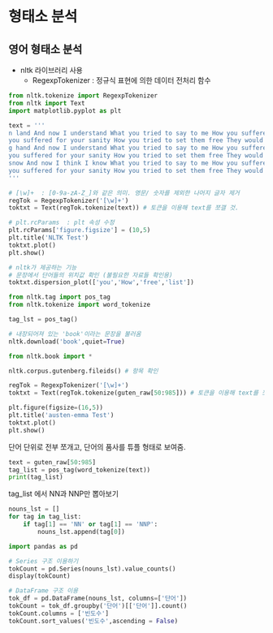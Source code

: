 # 형태소 분석

## 영어 형태소 분석

- nltk 라이브러리 사용
  -  RegexpTokenizer  :  정규식 표현에 의한 데이터 전처리 함수

```python
from nltk.tokenize import RegexpTokenizer  
from nltk import Text
import matplotlib.pyplot as plt
```

```python
text = '''
n land And now I understand What you tried to say to me How you suffered for yo
you suffered for your sanity How you tried to set them free They would not list
g hand And now I understand What you tried to say to me How you suffered for yo
you suffered for your sanity How you tried to set them free They would not list
snow And now I think I know What you tried to say to me How you suffered for yo
you suffered for your sanity How you tried to set them free They would not list
'''
```

```python
# [\w]+  : [0-9a-zA-Z_]와 같은 의미. 영문/ 숫자를 제외한 나머지 글자 제거  
regTok = RegexpTokenizer('[\w]+')
toktxt = Text(regTok.tokenize(text)) # 토큰을 이용해 text를 쪼갤 것.
```

```python
# plt.rcParams  : plt 속성 수정
plt.rcParams['figure.figsize'] = (10,5)
plt.title('NLTK Test')
toktxt.plot()
plt.show()
```

```python
# nltk가 제공하는 기능
# 문장에서 단어들의 위치값 확인 (불필요한 자료들 확인용)
toktxt.dispersion_plot(['you','How','free','list'])
```



```python
from nltk.tag import pos_tag
from nltk.tokenize import word_tokenize
```

```python
tag_lst = pos_tag()

# 내장되어져 있는 'book'이라는 문장을 불러옴
nltk.download('book',quiet=True)
```

```python
from nltk.book import *
```

```python
nltk.corpus.gutenberg.fileids() # 항목 확인
```

```python
regTok = RegexpTokenizer('[\w]+')
toktxt = Text(regTok.tokenize(guten_raw[50:985])) # 토큰을 이용해 text를 쪼갤 것.

plt.figure(figsize=(16,5))
plt.title('austen-emma Test')
toktxt.plot()
plt.show()
```

단어 단위로 전부 쪼개고, 단어의 품사를 튜플 형태로 보여줌.

```python
text = guten_raw[50:985]
tag_list = pos_tag(word_tokenize(text))
print(tag_list)
```

tag_list 에서 NN과 NNP만 뽑아보기

```python
nouns_lst = []
for tag in tag_list:
    if tag[1] == 'NN' or tag[1] == 'NNP':
        nouns_lst.append(tag[0])
```

```python
import pandas as pd

# Series 구조 이용하기
tokCount = pd.Series(nouns_lst).value_counts()
display(tokCount)
```

```python
# DataFrame 구조 이용
tok_df = pd.DataFrame(nouns_lst, columns=['단어'])
tokCount = tok_df.groupby('단어')[['단어']].count()
tokCount.columns = ['빈도수']
tokCount.sort_values('빈도수',ascending = False)
```



